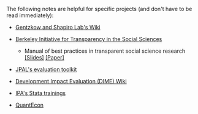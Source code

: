 The following notes are helpful for specific projects (and don't have to be read immediately): 

* [Gentzkow and Shapiro Lab's Wiki](https://github.com/gslab-econ/ra-manual/wiki) 

* [Berkeley Initiative for Transparency in the Social Sciences](https://www.bitss.org/resource-tag/education/)
  - Manual of best practices in transparent social science research [[Slides]](https://github.com/garretchristensen/BITSS2014Meeting/blob/master/Manual_slides.pdf) [[Paper]](https://github.com/garretchristensen/BestPracticesManual/blob/master/Manual.pdf)

* [JPAL's evaluation toolkit](https://toolkit.povertyactionlab.org/toolkit)

* [Development Impact Evaluation (DIME) Wiki](https://dimewiki.worldbank.org/wiki/Main_Page)

* [IPA's Stata trainings](https://github.com/PovertyAction/IPA-Stata-Trainings)

* [QuantEcon](https://quantecon.org/)